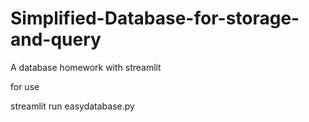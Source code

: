 # Simplified-Database-for-storage-and-query
A database homework with streamlit

for use 

streamlit run easydatabase.py
